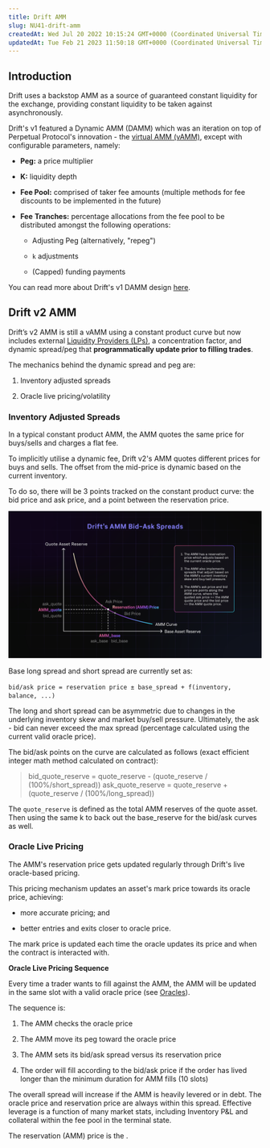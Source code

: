 ```yaml
---
title: Drift AMM
slug: NU41-drift-amm
createdAt: Wed Jul 20 2022 10:15:24 GMT+0000 (Coordinated Universal Time)
updatedAt: Tue Feb 21 2023 11:50:18 GMT+0000 (Coordinated Universal Time)
---
```


## Introduction&#x20;

Drift uses a backstop AMM as a source of guaranteed constant liquidity for the exchange, providing constant liquidity to be taken against asynchronously.

Drift's v1 featured a Dynamic AMM (DAMM) which was an iteration on top of Perpetual Protocol's innovation - the [virtual AMM (vAMM)](https://blog.perp.fi/a-deep-dive-into-our-virtual-amm-vamm-40345c522eeb), except with configurable parameters, namely:&#x20;

-   **Peg:** a price multiplier

-   **K:** liquidity depth

-   **Fee Pool:** comprised of taker fee amounts (multiple methods for fee discounts to be implemented in the future)

-   **Fee** **Tranches:** percentage allocations from the fee pool to be distributed amongst the following operations:

    -   Adjusting Peg (alternatively, "repeg")

    -   `k` adjustments

    -   (Capped) funding payments

You can read more about Drift's v1 DAMM design [here](https://www.notion.so/driftprotocol/Drift-dAMM-deep-dive-ff154003aedb4efa83d6e7f4440cd4ab#861bdbceda8a45a38600a0d9d762ee25).&#x20;

## Drift v2 AMM&#x20;

Drift’s v2 AMM is still a vAMM using a constant product curve but now includes external [Liquidity Providers (LPs)](<../Drift Protocol v2 Docs/Liquidity Providers _LPs_.md>), a concentration factor, and dynamic spread/peg that **programmatically update prior to filling trades**.

The mechanics behind the dynamic spread and peg are:

1.  Inventory adjusted spreads

2.  Oracle live pricing/volatility

### Inventory Adjusted Spreads

In a typical constant product AMM, the AMM quotes the same price for buys/sells and charges a flat fee.&#x20;

To implicitly utilise a dynamic fee, Drift v2's AMM quotes different prices for buys and sells. The offset from the mid-price is dynamic based on the current inventory.&#x20;

To do so, there will be 3 points tracked on the constant product curve: the bid price and ask price, and a point between the reservation price.&#x20;

![](../../static/assets/K7PAJRkd_-P-t8v6RQ_nI_drift-amm-bid-ask-spreads.png)

Base long spread and short spread are currently set as:&#x20;

`bid/ask price = reservation price ± base_spread + f(inventory, balance, ...)`&#x20;

The long and short spread can be asymmetric due to changes in the underlying inventory skew and market buy/sell pressure. Ultimately, the ask - bid can never exceed the max spread (percentage calculated using the current valid oracle price).&#x20;

The bid/ask points on the curve are calculated as follows (exact efficient integer math method calculated on contract):&#x20;

> bid_quote_reserve = quote_reserve - (quote_reserve / (100%/short_spread))
> ask_quote_reserve = quote_reserve + (quote_reserve / (100%/long_spread))

The `quote_reserve` is defined as the total AMM reserves of the quote asset. Then using the same k to back out the base_reserve for the bid/ask curves as well.

### Oracle Live Pricing

The AMM's reservation price gets updated regularly through Drift's live oracle-based pricing.&#x20;

This pricing mechanism updates an asset's mark price towards its oracle price, achieving:

-   more accurate pricing; and

-   better entries and exits closer to oracle price.&#x20;

The mark price is updated each time the oracle updates its price and when the contract is interacted with.

**Oracle Live Pricing Sequence**

Every time a trader wants to fill against the AMM, the AMM will be updated in the same slot with a valid oracle price (see [Oracles](<../Drift Protocol v2 Docs/Oracles.md>)). &#x20;

The sequence is:&#x20;

1.  The AMM checks the oracle price

2.  The AMM move its peg toward the oracle price

3.  The AMM sets its bid/ask spread versus its reservation price

4.  The order will fill according to the bid/ask price if the order has lived longer than the minimum duration for AMM fills (10 slots)

The overall spread will increase if the AMM is heavily levered or in debt. The oracle price and reservation price are always within this spread. Effective leverage is a function of many market stats, including Inventory P\&L and collateral within the fee pool in the terminal state.

The reservation (AMM) price is the .
